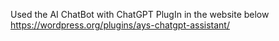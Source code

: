 Used the AI ChatBot with ChatGPT PlugIn in the website below
https://wordpress.org/plugins/ays-chatgpt-assistant/
